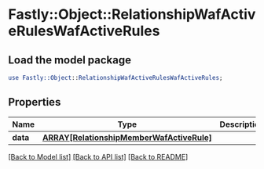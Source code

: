 # Fastly::Object::RelationshipWafActiveRulesWafActiveRules

## Load the model package
```perl
use Fastly::Object::RelationshipWafActiveRulesWafActiveRules;
```

## Properties
Name | Type | Description | Notes
------------ | ------------- | ------------- | -------------
**data** | [**ARRAY[RelationshipMemberWafActiveRule]**](RelationshipMemberWafActiveRule.md) |  | [optional] 

[[Back to Model list]](../README.md#documentation-for-models) [[Back to API list]](../README.md#documentation-for-api-endpoints) [[Back to README]](../README.md)


